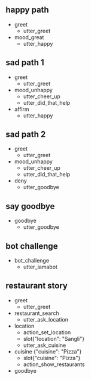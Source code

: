 ## happy path
* greet
  - utter_greet
* mood_great
  - utter_happy

## sad path 1
* greet
  - utter_greet
* mood_unhappy
  - utter_cheer_up
  - utter_did_that_help
* affirm
  - utter_happy

## sad path 2
* greet
  - utter_greet
* mood_unhappy
  - utter_cheer_up
  - utter_did_that_help
* deny
  - utter_goodbye

## say goodbye
* goodbye
  - utter_goodbye

## bot challenge
* bot_challenge
  - utter_iamabot

## restaurant story
* greet
  - utter_greet
* restaurant_search
  - utter_ask_location
* location
  - action_set_location
  - slot{"location": "Sangli"}
  - utter_ask_cuisine
* cuisine {"cuisine": "Pizza"}
  - slot{"cuisine": "Pizza"}
  - action_show_restaurants
* goodbye
